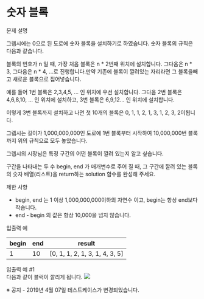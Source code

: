 # 숫자 블록
문제 설명

그렙시에는 0으로 된 도로에 숫자 블록을 설치하기로 하였습니다. 숫자 블록의 규칙은 다음과 같습니다.

블록의 번호가 n 일 때, 가장 처음 블록은 n * 2번째 위치에 설치합니다. 그다음은 n * 3, 그다음은 n * 4, ...로 진행합니다.만약 기존에 블록이 깔려있는 자리라면 그 블록을빼고 새로운 블록으로 집어넣습니다.

예를 들어 1번 블록은 2,3,4,5, ... 인 위치에 우선 설치합니다. 그다음 2번 블록은 4,6,8,10, ... 인 위치에 설치하고, 3번 블록은 6,9,12... 인 위치에 설치합니다.

이렇게 3번 블록까지 설치하고 나면 첫 10개의 블록은 0, 1, 1, 2, 1, 3, 1, 2, 3, 2이됩니다.

그렙시는 길이가 1,000,000,000인 도로에 1번 블록부터 시작하여 10,000,000번 블록까지 위의 규칙으로 모두 놓았습니다.

그렙시의 시장님은 특정 구간의 어떤 블록이 깔려 있는지 알고 싶습니다.

구간을 나타내는 두 수 begin, end 가 매개변수로 주어 질 때, 그 구간에 깔려 있는 블록의 숫자 배열(리스트)을 return하는 solution 함수를 완성해 주세요.

제한 사항</br>
- begin, end 는 1 이상 1,000,000,000이하의 자연수 이고, begin는 항상 end보다 작습니다.
- end - begin 의 값은 항상 10,000을 넘지 않습니다.

입출력 예

|begin|end|result|
|---|---|---|
|1|10|[0, 1, 1, 2, 1, 3, 1, 4, 3, 5]|

입출력 예 #1</br>
다음과 같이 블럭이 깔리게 됩니다.
<img src = "https://i.imgur.com/OnAE846.png?1" />

※ 공지 - 2019년 4월 07일 테스트케이스가 변경되었습니다.